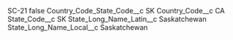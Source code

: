 <?xml version="1.0" encoding="UTF-8"?>
<CustomMetadata xmlns="http://soap.sforce.com/2006/04/metadata" xmlns:xsi="http://www.w3.org/2001/XMLSchema-instance" xmlns:xsd="http://www.w3.org/2001/XMLSchema">
    <label>SC-21</label>
    <protected>false</protected>
    <values>
        <field>Country_Code_State_Code__c</field>
        <value xsi:type="xsd:string">SK</value>
    </values>
    <values>
        <field>Country_Code__c</field>
        <value xsi:type="xsd:string">CA</value>
    </values>
    <values>
        <field>State_Code__c</field>
        <value xsi:type="xsd:string">SK</value>
    </values>
    <values>
        <field>State_Long_Name_Latin__c</field>
        <value xsi:type="xsd:string">Saskatchewan</value>
    </values>
    <values>
        <field>State_Long_Name_Local__c</field>
        <value xsi:type="xsd:string">Saskatchewan</value>
    </values>
</CustomMetadata>
